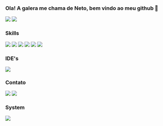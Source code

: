 ### Ola! A galera me chama de Neto, bem vindo ao meu github 👋
<div>
            <div class="col-12" style="display:grid">
                 <div class="status">
                   <img src="https://github-readme-stats.vercel.app/api?username=zNetinho&show_icons=true&theme=tokyonight">
                   <img src="https://github-readme-stats.vercel.app/api/top-langs/?username=karanalpe&layout=compact&theme=tokyonight">
                 </div>
            </div>
            <div>
            </div>                                                                                                         
            <div>
              <h3>Skills</h3>
               <img src="https://icongr.am/devicon/java-original.svg?size=70&color=currentColor">
               <img src="https://icongr.am/devicon/javascript-original.svg?size=70&color=currentColor">
               <img src="https://icongr.am/devicon/html5-original-wordmark.svg?size=70&color=currentColor">
               <img src="https://icongr.am/devicon/css3-original-wordmark.svg?size=70&color=currentColor">
               <img src="https://icongr.am/devicon/typescript-original.svg?size=70&color=currentColor">
               <img src="https://icongr.am/devicon/angularjs-original.svg?size=70&color=currentColor">
            </div>
            <div class="ides">
              <h3>IDE's</h3>
              <img src="https://icongr.am/devicon/visualstudio-plain.svg?size=70&color=currentColor">
            </div>
            <div>
              <h3>Contato</h3>
              <a href="https://www.linkedin.com/in/antonio-flavio-615166231/"><img src="https://img.shields.io/badge/LinkedIn-0077B5?style=for-the-badge&logo=linkedin&logoColor=white"></a>
              <a style="widht: 20px" href="mailto:netoflavio97@hotmail.com"><img src="https://img.shields.io/badge/Microsoft_Outlook-0078D4?style=for-the-badge&logo=microsoft-outlook&logoColor=white"></a>
            </div>
            <div>
              <h3>System</h3>
              <img src="https://img.shields.io/badge/Windows-0078D6?style=for-the-badge&logo=windows&logoColor=white">
            </div>
